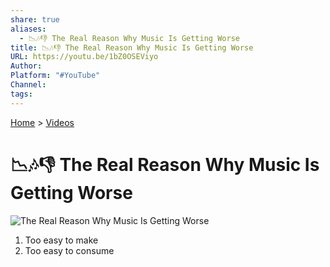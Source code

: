 ```yaml
---
share: true
aliases:
  - 📉🎶👎 The Real Reason Why Music Is Getting Worse
title: 📉🎶👎 The Real Reason Why Music Is Getting Worse
URL: https://youtu.be/1bZ0OSEViyo
Author: 
Platform: "#YouTube"
Channel: 
tags: 
---
```

[Home](../index.md) > [Videos](./index.md)  
# 📉🎶👎 The Real Reason Why Music Is Getting Worse  
![The Real Reason Why Music Is Getting Worse](https://youtu.be/1bZ0OSEViyo)  
  
1. Too easy to make  
2. Too easy to consume  
  